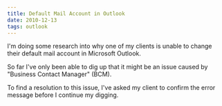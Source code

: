 ```yaml
---
title: Default Mail Account in Outlook
date: 2010-12-13
tags: outlook
---
```

I'm doing some research into why one of my clients is unable to change their default mail account in Microsoft Outlook.

So far I've only been able to dig up that it might be an issue caused by "Business Contact Manager" (BCM).

To find a resolution to this issue, I've asked my client to confirm the error message before I continue my digging.

